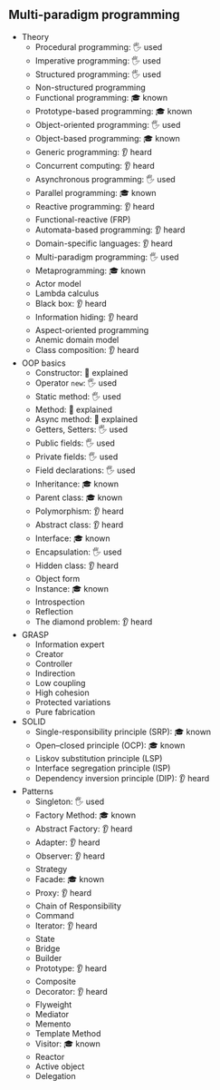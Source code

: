 ## Multi-paradigm programming

- Theory
  - Procedural programming: 🖐️ used
  - Imperative programming: 🖐️ used
  - Structured programming: 🖐️ used
  - Non-structured programming
  - Functional programming: 🎓 known
  - Prototype-based programming: 🎓 known
  - Object-oriented programming: 🖐️ used
  - Object-based programming: 🎓 known
  - Generic programming: 👂 heard
  - Concurrent computing: 👂 heard
  - Asynchronous programming: 🖐️ used
  - Parallel programming: 🎓 known
  - Reactive programming: 👂 heard
  - Functional-reactive (FRP)
  - Automata-based programming: 👂 heard
  - Domain-specific languages: 👂 heard
  - Multi-paradigm programming: 🖐️ used
  - Metaprogramming: 🎓 known
  - Actor model
  - Lambda calculus
  - Black box: 👂 heard
  - Information hiding: 👂 heard
  - Aspect-oriented programming
  - Anemic domain model
  - Class composition: 👂 heard
- OOP basics
  - Constructor: 🙋 explained
  - Operator `new`: 🖐️ used
  - Static method: 🖐️ used
  - Method: 🙋 explained
  - Async method: 🙋 explained
  - Getters, Setters: 🖐️ used
  - Public fields: 🖐️ used
  - Private fields: 🖐️ used
  - Field declarations: 🖐️ used
  - Inheritance: 🎓 known
  - Parent class: 🎓 known
  - Polymorphism: 👂 heard
  - Abstract class: 👂 heard
  - Interface: 🎓 known
  - Encapsulation: 🖐️ used
  - Hidden class: 👂 heard
  - Object form
  - Instance: 🎓 known
  - Introspection
  - Reflection
  - The diamond problem: 👂 heard
- GRASP
  - Information expert
  - Creator
  - Controller
  - Indirection
  - Low coupling
  - High cohesion
  - Protected variations
  - Pure fabrication
- SOLID
  - Single-responsibility principle (SRP): 🎓 known
  - Open–closed principle (OCP): 🎓 known
  - Liskov substitution principle (LSP)
  - Interface segregation principle (ISP)
  - Dependency inversion principle (DIP): 👂 heard
- Patterns
  - Singleton: 🖐️ used
  - Factory Method: 🎓 known
  - Abstract Factory: 👂 heard
  - Adapter: 👂 heard
  - Observer: 👂 heard
  - Strategy
  - Facade: 🎓 known
  - Proxy: 👂 heard
  - Chain of Responsibility
  - Command
  - Iterator: 👂 heard
  - State
  - Bridge
  - Builder
  - Prototype: 👂 heard
  - Composite
  - Decorator: 👂 heard
  - Flyweight
  - Mediator
  - Memento
  - Template Method
  - Visitor: 🎓 known
  - Reactor
  - Active object
  - Delegation

